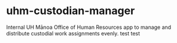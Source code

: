 # uhm-custodian-manager

Internal UH Mānoa Office of Human Resources app to manage and distribute custodial work assignments evenly. test test
